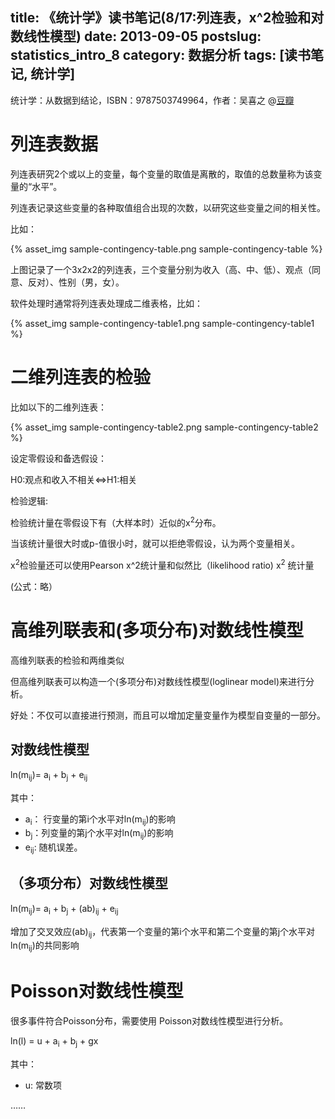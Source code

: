 title: 《统计学》读书笔记(8/17:列连表，x^2检验和对数线性模型)
date: 2013-09-05
postslug: statistics_intro_8
category: 数据分析
tags: [读书笔记, 统计学]
---

 统计学：从数据到结论，ISBN：9787503749964，作者：吴喜之 @[豆瓣](http://book.douban.com/subject/2193810/)


# 列连表数据

列连表研究2个或以上的变量，每个变量的取值是离散的，取值的总数量称为该变量的“水平”。

列连表记录这些变量的各种取值组合出现的次数，以研究这些变量之间的相关性。

比如：

{% asset_img sample-contingency-table.png sample-contingency-table %}

上图记录了一个3x2x2的列连表，三个变量分别为收入（高、中、低）、观点（同意、反对）、性别（男，女）。

软件处理时通常将列连表处理成二维表格，比如：

{% asset_img sample-contingency-table1.png sample-contingency-table1 %}


# 二维列连表的检验

比如以下的二维列连表：

{% asset_img sample-contingency-table2.png sample-contingency-table2 %}

设定零假设和备选假设：

H0:观点和收入不相关<=>H1:相关

检验逻辑:

检验统计量在零假设下有（大样本时）近似的x<sup>2</sup>分布。

当该统计量很大时或p-值很小时，就可以拒绝零假设，认为两个变量相关。


x<sup>2</sup>检验量还可以使用Pearson x^2统计量和似然比（likelihood ratio) x<sup>2</sup> 统计量

(公式：略）

# 高维列联表和(多项分布)对数线性模型

高维列联表的检验和两维类似

但高维列联表可以构造一个(多项分布)对数线性模型(loglinear model)来进行分析。

好处：不仅可以直接进行预测，而且可以增加定量变量作为模型自变量的一部分。

## 对数线性模型

ln(m<sub>ij</sub>)= a<sub>i</sub> + b<sub>j</sub> + e<sub>ij</sub>

其中：

- a<sub>i</sub>： 行变量的第i个水平对ln(m<sub>ij</sub>)的影响
- b<sub>j</sub>：列变量的第j个水平对ln(m<sub>ij</sub>)的影响
- e<sub>ij</sub>: 随机误差。

## （多项分布）对数线性模型


ln(m<sub>ij</sub>)= a<sub>i</sub> + b<sub>j</sub> + (ab)<sub>ij</sub> + e<sub>ij</sub>

增加了交叉效应(ab)<sub>ij</sub>，代表第一个变量的第i个水平和第二个变量的第j个水平对ln(m<sub>ij</sub>)的共同影响

# Poisson对数线性模型

很多事件符合Poisson分布，需要使用 Poisson对数线性模型进行分析。

ln(l) = u + a<sub>i</sub> + b<sub>j</sub> + gx

其中：

- u: 常数项

……


